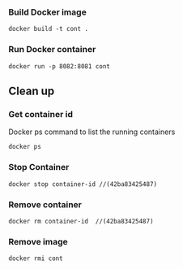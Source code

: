 ### Build Docker image

```
docker build -t cont .
```


### Run Docker container

```
docker run -p 8082:8081 cont
```

## Clean up

### Get container id

Docker ps command to list the running containers

```
docker ps
```
### Stop Container

```
docker stop container-id //(42ba83425487)
```
### Remove container

```
docker rm container-id  //(42ba83425487)
```
### Remove image

```
docker rmi cont
```
